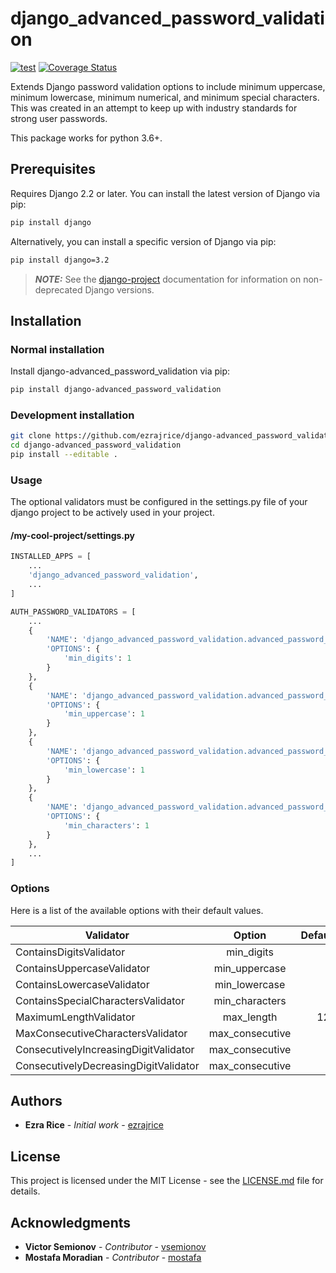 # django_advanced_password_validation

[![test](https://github.com/ezrajrice/django_advanced_password_validation/actions/workflows/test.yaml/badge.svg?branch=main)](https://github.com/ezrajrice/django_advanced_password_validation/actions/workflows/test.yaml)
[![Coverage Status](https://coveralls.io/repos/github/ezrajrice/django_advanced_password_validation/badge.svg?branch=main)](https://coveralls.io/github/ezrajrice/django_advanced_password_validation?branch=main)

Extends Django password validation options to include minimum uppercase, minimum lowercase, minimum numerical, and minimum special characters. This was created in an attempt to keep up with industry standards for strong user passwords.

This package works for python 3.6+.

## Prerequisites

Requires Django 2.2 or later.
You can install the latest version of Django via pip:

```bash
pip install django
```

Alternatively, you can install a specific version of Django via pip:

```bash
pip install django=3.2
```

> **_NOTE:_**  See the [django-project](https://docs.djangoproject.com) documentation for information on non-deprecated Django versions.

## Installation

### Normal installation

Install django-advanced_password_validation via pip:

```bash
pip install django-advanced_password_validation
```

### Development installation

```bash
git clone https://github.com/ezrajrice/django-advanced_password_validation.git
cd django-advanced_password_validation
pip install --editable .
```

### Usage

The optional validators must be configured in the settings.py file of your django project to be actively used in your project.

#### /my-cool-project/settings.py

```python
INSTALLED_APPS = [
    ...
    'django_advanced_password_validation',
    ...
]

AUTH_PASSWORD_VALIDATORS = [
    ...
    {
        'NAME': 'django_advanced_password_validation.advanced_password_validation.ContainsDigitsValidator',
        'OPTIONS': {
            'min_digits': 1
        }
    },
    {
        'NAME': 'django_advanced_password_validation.advanced_password_validation.ContainsUppercaseValidator',
        'OPTIONS': {
            'min_uppercase': 1
        }
    },
    {
        'NAME': 'django_advanced_password_validation.advanced_password_validation.ContainsLowercaseValidator',
        'OPTIONS': {
            'min_lowercase': 1
        }
    },
    {
        'NAME': 'django_advanced_password_validation.advanced_password_validation.ContainsSpecialCharactersValidator',
        'OPTIONS': {
            'min_characters': 1
        }
    },
    ...
]
```

### Options

Here is a list of the available options with their default values.

| Validator | Option | Default |
| --- |:---:| ---:|
| ContainsDigitsValidator | min_digits | 1 |
| ContainsUppercaseValidator | min_uppercase | 1 |
| ContainsLowercaseValidator | min_lowercase | 1 |
| ContainsSpecialCharactersValidator | min_characters | 1 |
| MaximumLengthValidator | max_length | 128 |
| MaxConsecutiveCharactersValidator | max_consecutive | 3 |
| ConsecutivelyIncreasingDigitValidator | max_consecutive | 3 |
| ConsecutivelyDecreasingDigitValidator | max_consecutive | 3 |

## Authors

* **Ezra Rice** - _Initial work_ - [ezrajrice](https://github.com/ezrajrice)

## License

This project is licensed under the MIT License - see the [LICENSE.md](LICENSE.md) file for details.

## Acknowledgments

* **Victor Semionov** - _Contributor_ - [vsemionov](https://github.com/vsemionov)
* **Mostafa Moradian** - _Contributor_ - [mostafa](https://github.com/mostafa)
